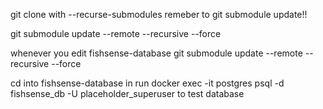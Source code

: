 git clone with --recurse-submodules
remeber to git submodule update!!

git submodule update --remote --recursive --force

whenever you edit fishsense-database
git submodule update --remote --recursive --force

cd into fishsense-database in run
docker exec -it postgres psql -d fishsense_db -U placeholder_superuser
to test database
